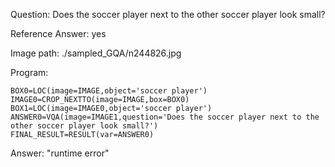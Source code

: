 Question: Does the soccer player next to the other soccer player look small?

Reference Answer: yes

Image path: ./sampled_GQA/n244826.jpg

Program:

```
BOX0=LOC(image=IMAGE,object='soccer player')
IMAGE0=CROP_NEXTTO(image=IMAGE,box=BOX0)
BOX1=LOC(image=IMAGE0,object='soccer player')
ANSWER0=VQA(image=IMAGE1,question='Does the soccer player next to the other soccer player look small?')
FINAL_RESULT=RESULT(var=ANSWER0)
```
Answer: "runtime error"

